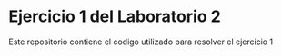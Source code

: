 # Ejercicio 1 del Laboratorio 2
Este repositorio contiene el codigo utilizado para resolver el ejercicio 1
